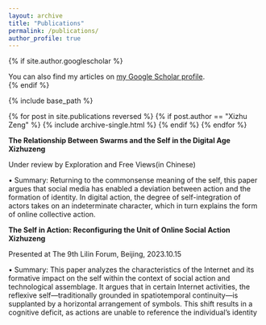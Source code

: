 ```yaml
---
layout: archive
title: "Publications"
permalink: /publications/
author_profile: true
---
```


{% if site.author.googlescholar %}
  <div class="wordwrap">You can also find my articles on <a href="{{site.author.googlescholar}}">my Google Scholar profile</a>.</div>
{% endif %}

{% include base_path %}

{% for post in site.publications reversed %}
  {% if post.author == "Xizhu Zeng" %}
    {% include archive-single.html %}
  {% endif %}
{% endfor %}


**The Relationship Between Swarms and the Self in the Digital Age**
**Xizhuzeng**

Under review by Exploration and Free Views(in Chinese) 

• Summary: Returning to the commonsense meaning of the self, this paper argues that social media has enabled a deviation between action and the formation of identity. In digital action, the degree of self-integration of actors takes on an indeterminate character, which in turn explains the form of online collective action.

**The Self in Action: Reconfiguring the Unit of Online Social Action**
**Xizhuzeng**

Presented at The 9th Lilin Forum, Beijing, 2023.10.15 

• Summary: This paper analyzes the characteristics of the Internet and its formative impact on the self within the context of social action and technological assemblage. It argues that in certain Internet activities, the reflexive self—traditionally grounded in spatiotemporal continuity—is supplanted by a horizontal arrangement of symbols. This shift results in a cognitive deficit, as actions are unable to reference the individual’s identity

